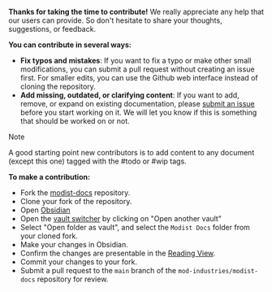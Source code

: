 **Thanks for taking the time to contribute!** We really appreciate any help that our users can provide. So don't hesitate to share your thoughts, suggestions, or feedback.

**You can contribute in several ways:**

* **Fix typos and mistakes**: If you want to fix a typo or make other small modifications, you can submit a pull request without creating an issue first. For smaller edits, you can use the Github web interface instead of cloning the repository.
* **Add missing, outdated, or clarifying content**: If you want to add, remove, or expand on existing documentation, please [submit an issue](https://github.com/mod-industries/modist-docs/issues/new) before you start working on it. We will let you know if this is something that should be worked on or not.

> [!note]
> A good starting point new contributors is to add content to any document (except this one) tagged with the #todo or #wip tags.

**To make a contribution:**

* Fork the [modist-docs](https://github.com/mod-industries/modist-docs) repository.
* Clone your fork of the repository.
* Open [Obsidian](https://obsidian.md/)
* Open the [vault switcher](https://help.obsidian.md/Files+and+folders/Manage+vaults) by clicking on "Open another vault"
* Select "Open folder as vault", and select the `Modist Docs` folder from your cloned fork.
* Make your changes in Obsidian.
* Confirm the changes are presentable in the [Reading View](https://help.obsidian.md/Editing+and+formatting/Edit+and+preview+Markdown#Editor+views).
* Commit your changes to your fork.
* Submit a pull request to the `main` branch of the `mod-industries/modist-docs` repository for review.
